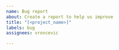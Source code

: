 ```yaml
---
name: Bug report
about: Create a report to help us improve
title: "[<project_name>]"
labels: bug
assignees: vroncevic

---
```



